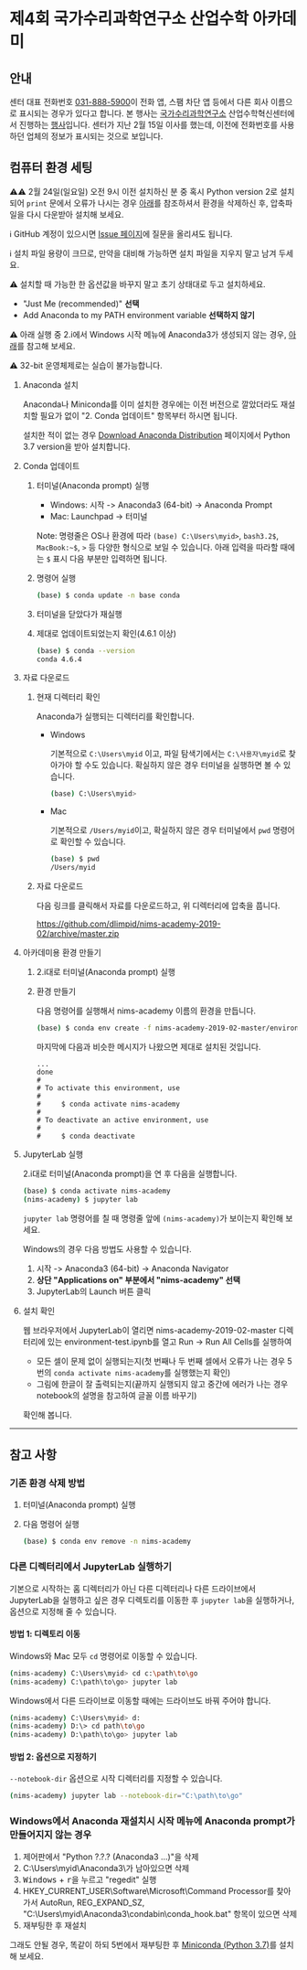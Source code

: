 # 제4회 국가수리과학연구소 산업수학 아카데미

## 안내

센터 대표 전화번호 <a href="tel:031-888-5900">031-888-5900</a>이 전화 앱, 스팸 차단 앱 등에서 다른 회사 이름으로 표시되는 경우가 있다고 합니다. 본 행사는 [국가수리과학연구소](https://www.nims.re.kr/) 산업수학혁신센터에서 진행하는 [행사](https://icim.nims.re.kr/post/event/633)입니다. 센터가 지난 2월 15일 이사를 했는데, 이전에 전화번호를 사용하던 업체의 정보가 표시되는 것으로 보입니다.

## 컴퓨터 환경 세팅

⚠️⚠️ 2월 24일(일요일) 오전 9시 이전 설치하신 분 중 혹시 Python version 2로 설치되어 `print` 문에서 오류가 나시는 경우 [아래](#%EA%B8%B0%EC%A1%B4-%ED%99%98%EA%B2%BD-%EC%82%AD%EC%A0%9C-%EB%B0%A9%EB%B2%95)를 참조하셔서 환경을 삭제하신 후, 압축파일을 다시 다운받아 설치해 보세요.

ℹ️ GitHub 계정이 있으시면 [Issue 페이지](https://github.com/dlimpid/nims-academy-2019-02/issues)에 질문을 올리셔도 됩니다.

ℹ️ 설치 파일 용량이 크므로, 만약을 대비해 가능하면 설치 파일을 지우지 말고 남겨 두세요.

⚠️ 설치할 때 가능한 한 옵션값을 바꾸지 말고 초기 상태대로 두고 설치하세요.

- "Just Me (recommended)" **선택**
- Add Anaconda to my PATH environment variable **선택하지 않기**

⚠️ 아래 실행 중 2.i에서 Windows 시작 메뉴에 Anaconda3가 생성되지 않는 경우, [아래](#windows에서-anaconda-재설치시-시작-메뉴에-anaconda-prompt가-만들어지지-않는-경우)를 참고해 보세요.

⚠️ 32-bit 운영체제로는 실습이 불가능합니다.

1. Anaconda 설치

    Anaconda나 Miniconda를 이미 설치한 경우에는 이전 버전으로 깔았더라도 재설치할 필요가 없이 "2. Conda 업데이트" 항목부터 하시면 됩니다.

    설치한 적이 없는 경우 [Download Anaconda Distribution](https://www.anaconda.com/download/) 페이지에서 Python 3.7 version을 받아 설치합니다.

2. Conda 업데이트

    1. 터미널(Anaconda prompt) 실행

        - Windows: 시작 -> Anaconda3 (64-bit) -> Anaconda Prompt
        - Mac: Launchpad -> 터미널

        Note: 명령줄은 OS나 환경에 따라 `(base) C:\Users\myid>`, `bash3.2$`, `MacBook:~$`, `>` 등 다양한 형식으로 보일 수 있습니다. 아래 입력을 따라할 때에는 `$` 표시 다음 부분만 입력하면 됩니다.

    2. 명령어 실행

        ```sh
        (base) $ conda update -n base conda
        ```

    3. 터미널을 닫았다가 재실행

    4. 제대로 업데이트되었는지 확인(4.6.1 이상)

        ```sh
        (base) $ conda --version
        conda 4.6.4
        ```

3. 자료 다운로드

    1. 현재 디렉터리 확인

        Anaconda가 실행되는 디렉터리를 확인합니다.

        - Windows

            기본적으로 `C:\Users\myid` 이고, 파일 탐색기에서는 `C:\사용자\myid`로 찾아가야 할 수도 있습니다. 확실하지 않은 경우 터미널을 실행하면 볼 수 있습니다.

            ```sh
            (base) C:\Users\myid>
            ```

        - Mac

            기본적으로 `/Users/myid`이고, 확실하지 않은 경우 터미널에서 `pwd` 명령어로 확인할 수 있습니다.

            ```sh
            (base) $ pwd
            /Users/myid
            ```

    2. 자료 다운로드

        다음 링크를 클릭해서 자료를 다운로드하고, 위 디렉터리에 압축을 풉니다.

        <https://github.com/dlimpid/nims-academy-2019-02/archive/master.zip>

4. 아카데미용 환경 만들기

    1. 2.i대로 터미널(Anaconda prompt) 실행

    2. 환경 만들기

        다음 명령어를 실행해서 nims-academy 이름의 환경을 만듭니다.

        ```sh
        (base) $ conda env create -f nims-academy-2019-02-master/environment.yml
        ```

        마지막에 다음과 비슷한 메시지가 나왔으면 제대로 설치된 것입니다.

        ```plain
        ...
        done
        #
        # To activate this environment, use
        #
        #     $ conda activate nims-academy
        #
        # To deactivate an active environment, use
        #
        #     $ conda deactivate
        ```

5. JupyterLab 실행

    2.i대로 터미널(Anaconda prompt)을 연 후 다음을 실행합니다.

    ```sh
    (base) $ conda activate nims-academy
    (nims-academy) $ jupyter lab
    ```

    `jupyter lab` 명령어를 칠 때 명령줄 앞에 `(nims-academy)`가 보이는지 확인해 보세요.

    Windows의 경우 다음 방법도 사용할 수 있습니다.

    1. 시작 -> Anaconda3 (64-bit) -> Anaconda Navigator
    2. **상단 "Applications on" 부분에서 "nims-academy" 선택**
    3. JupyterLab의 Launch 버튼 클릭

6. 설치 확인

    웹 브라우저에서 JupyterLab이 열리면 nims-academy-2019-02-master 디렉터리에 있는 environment-test.ipynb를 열고 Run -> Run All Cells를 실행하여

    - 모든 셀이 문제 없이 실행되는지(첫 번째나 두 번째 셀에서 오류가 나는 경우 5번의 `conda activate nims-academy`를 실행했는지 확인)
    - 그림에 한글이 잘 출력되는지(끝까지 실행되지 않고 중간에 에러가 나는 경우 notebook의 설명을 참고하여 글꼴 이름 바꾸기)

    확인해 봅니다.

---

## 참고 사항

### 기존 환경 삭제 방법

1. 터미널(Anaconda prompt) 실행

2. 다음 명령어 실행

    ```sh
    (base) $ conda env remove -n nims-academy
    ```

### 다른 디렉터리에서 JupyterLab 실행하기

기본으로 시작하는 홈 디렉터리가 아닌 다른 디렉터리나 다른 드라이브에서 JupyterLab을 실행하고 싶은 경우 디렉토리를 이동한 후 `jupyter lab`을 실행하거나, 옵션으로 지정해 줄 수 있습니다.

#### 방법 1: 디렉토리 이동

Windows와 Mac 모두 `cd` 명령어로 이동할 수 있습니다.

```sh
(nims-academy) C:\Users\myid> cd c:\path\to\go
(nims-academy) C:\path\to\go> jupyter lab
```

Windows에서 다른 드라이브로 이동할 때에는 드라이브도 바꿔 주어야 합니다.

```sh
(nims-academy) C:\Users\myid> d:
(nims-academy) D:\> cd path\to\go
(nims-academy) D:\path\to\go> jupyter lab
```

#### 방법 2: 옵션으로 지정하기

`--notebook-dir` 옵션으로 시작 디렉터리를 지정할 수 있습니다.

```sh
(nims-academy) jupyter lab --notebook-dir="C:\path\to\go"
```

### Windows에서 Anaconda 재설치시 시작 메뉴에 Anaconda prompt가 만들어지지 않는 경우

1. 제어판에서 "Python ?.?.? (Anaconda3 ...)"을 삭제
2. C:\Users\myid\Anaconda3\가 남아있으면 삭제
3. <kbd>Windows</kbd> + <kbd>r</kbd>을 누르고 "regedit" 실행
4. HKEY_CURRENT_USER\Software\Microsoft\Command Processor를 찾아가서 AutoRun, REG_EXPAND_SZ, "C:\Users\myid\Anaconda3\condabin\conda_hook.bat" 항목이 있으면 삭제
5. 재부팅한 후 재설치

그래도 안될 경우, 똑같이 하되 5번에서 재부팅한 후 [Miniconda (Python 3.7)](https://docs.conda.io/en/latest/miniconda.html)를 설치해 보세요.
